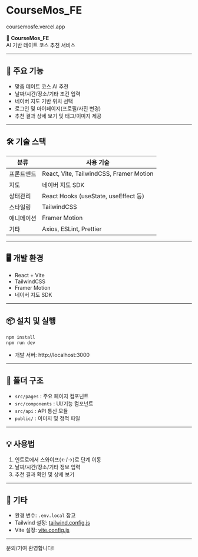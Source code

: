 # CourseMos_FE
coursemosfe.vercel.app

🌌 **CourseMos_FE**  
AI 기반 데이트 코스 추천 서비스

---

## 🚀 주요 기능

- 맞춤 데이트 코스 AI 추천
- 날짜/시간/장소/기타 조건 입력
- 네이버 지도 기반 위치 선택
- 로그인 및 마이페이지(프로필/사진 변경)
- 추천 결과 상세 보기 및 태그/이미지 제공

---

## 🛠️ 기술 스택

| 분류         | 사용 기술                                      |
| ------------ | ---------------------------------------------- |
| 프론트엔드   | React, Vite, TailwindCSS, Framer Motion        |
| 지도         | 네이버 지도 SDK                                |
| 상태관리     | React Hooks (useState, useEffect 등)           |
| 스타일링     | TailwindCSS                                    |
| 애니메이션   | Framer Motion                                  |
| 기타         | Axios, ESLint, Prettier                        |

---

## 🖥️ 개발 환경

- React + Vite
- TailwindCSS
- Framer Motion
- 네이버 지도 SDK

---

## 📦 설치 및 실행

```sh
npm install
npm run dev
```

- 개발 서버: http://localhost:3000

---

## 📁 폴더 구조

- `src/pages` : 주요 페이지 컴포넌트
- `src/components` : UI/기능 컴포넌트
- `src/api` : API 통신 모듈
- `public/` : 이미지 및 정적 파일

---

## 💡 사용법

1. 인트로에서 스와이프(←/→)로 단계 이동
2. 날짜/시간/장소/기타 정보 입력
3. 추천 결과 확인 및 상세 보기

---

## 📝 기타

- 환경 변수: `.env.local` 참고
- Tailwind 설정: [tailwind.config.js](c:/Users/iammj/Desktop/Projects/coursemos_fe_m/tailwind.config.js)
- Vite 설정: [vite.config.js](c:/Users/iammj/Desktop/Projects/coursemos_fe_m/vite.config.js)

---

문의/기여 환영합니다!